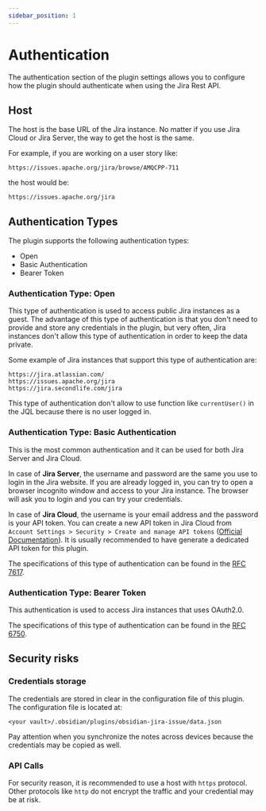 ```yaml
---
sidebar_position: 1
---
```

# Authentication

The authentication section of the plugin settings allows you to configure how the plugin should authenticate when using the Jira Rest API.

## Host
The host is the base URL of the Jira instance. No matter if you use Jira Cloud or Jira Server, the way to get the host is the same.

For example, if you are working on a user story like:
```
https://issues.apache.org/jira/browse/AMQCPP-711
```
the host would be:
```
https://issues.apache.org/jira
```

## Authentication Types

The plugin supports the following authentication types:
- Open
- Basic Authentication
- Bearer Token

### Authentication Type: Open

This type of authentication is used to access public Jira instances as a guest.
The advantage of this type of authentication is that you don't need to provide and store any credentials in the plugin, but very often, Jira instances don't allow this type of authentication in order to keep the data private.

Some example of Jira instances that support this type of authentication are:
```
https://jira.atlassian.com/
https://issues.apache.org/jira
https://jira.secondlife.com/jira
```

This type of authentication don't allow to use function like `currentUser()` in the JQL because there is no user logged in.

### Authentication Type: Basic Authentication

This is the most common authentication and it can be used for both Jira Server and Jira Cloud.

In case of **Jira Server**, the username and password are the same you use to login in the Jira website. If you are already logged in, you can try to open a browser incognito window and access to your Jira instance. The browser will ask you to login and you can try your credentials.

In case of **Jira Cloud**, the username is your email address and the password is your API token. You can create a new API token in Jira Cloud from `Account Settings > Security > Create and manage API tokens` ([Official Documentation](https://support.atlassian.com/atlassian-account/docs/manage-api-tokens-for-your-atlassian-account/)). It is usually recommended to have generate a dedicated API token for this plugin.

The specifications of this type  of authentication can be found in the [RFC 7617](https://datatracker.ietf.org/doc/html/rfc7617).

### Authentication Type: Bearer Token

This authentication is used to access Jira instances that uses OAuth2.0.

The specifications of this type  of authentication can be found in the [RFC 6750](https://datatracker.ietf.org/doc/html/rfc6750).


## Security risks

### Credentials storage

The credentials are stored in clear in the configuration file of this plugin.
The configuration file is located at:
```
<your vault>/.obsidian/plugins/obsidian-jira-issue/data.json
```

Pay attention when you synchronize the notes across devices because the credentials may be copied as well.

### API Calls

For security reason, it is recommended to use a host with `https` protocol. Other protocols like `http` do not encrypt the traffic and your credential may be at risk.
